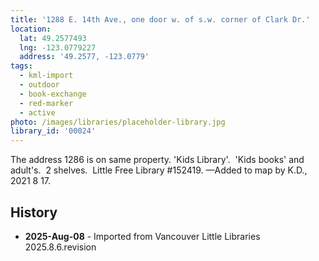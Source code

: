 ```yaml
---
title: '1288 E. 14th Ave., one door w. of s.w. corner of Clark Dr.'
location:
  lat: 49.2577493
  lng: -123.0779227
  address: '49.2577, -123.0779'
tags:
  - kml-import
  - outdoor
  - book-exchange
  - red-marker
  - active
photo: /images/libraries/placeholder-library.jpg
library_id: '00024'
---
```

The address 1286 is on same property.
'Kids Library'.  'Kids books' and adult's.  
2 shelves.  Little Free Library #152419.
—Added to map by K.D., 2021 8 17.  

## History
- **2025-Aug-08** - Imported from Vancouver Little Libraries 2025.8.6.revision
